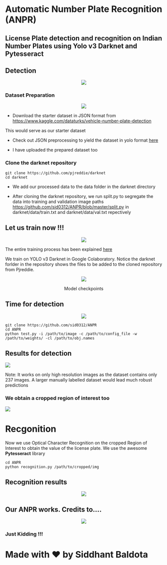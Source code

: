 # Automatic Number Plate Recognition (ANPR)

## License Plate detection and recognition on Indian Number Plates using Yolo v3 Darknet and Pytesseract


## Detection

 
<p align="center">  
  <img src="https://media.giphy.com/media/9rpdP0huNtf2pOqvjs/giphy.gif">
</p>

 
### Dataset Preparation


<p align="center">  
  <img src="https://media.giphy.com/media/xTiTnJo7hCVlHyOag8/giphy.gif">
</p>

- Download the starter dataset in JSON format from https://www.kaggle.com/dataturks/vehicle-number-plate-detection
   
 This would serve as our starter dataset


- Check out JSON preprocessing to yield the dataset in yolo format [here](https://github.com/sid0312/ANPR/blob/master/data_preparation.ipynb)

  

- I have uploaded the prepared dataset too

### Clone the darknet repository 
```
git clone https://github.com/pjreddie/darknet
cd darknet
```
- We add our processed data to the data folder in the darknet directory

- After cloning the darknet repository, we run split.py to segregate the data into training and validation image paths https://github.com/sid0312/ANPR/blob/master/split.py in darknet/data/train.txt and darknet/data/val.txt repectively 

## Let us train now !!!
<p align="center">                     
  <img src="https://thumbs.gfycat.com/MetallicNimbleDodo-size_restricted.gif">
</p>

The entire training process has been explained [here](https://github.com/sid0312/ANPR/blob/master/notebooks/train.ipynb)

We train on YOLO v3 Darknet in Google Colaboratory. Notice the darknet forlder in the repository shows the files to be added to the cloned repository from Pjreddie.
<p align="center">   
  <img src="https://github.com/sid0312/ANPR/blob/master/weights/checkpoints/checkpoint_img.JPG">
 <p align="center">  
                                                         Model checkpoints
 </p>
</p>

## Time for detection
<p align="center">   
  <img src="https://media.giphy.com/media/q6OWziPni6sQE/200_d.gif">
</p>

```
git clone https://github.com/sid0312/ANPR
cd ANPR
python test.py -i /path/to/image -c /path/to/config_file -w /path/to/weights/ -cl /path/to/obj.names
```
## Results for detection

<p align="left">   
  <img src="https://github.com/sid0312/ANPR/blob/master/screenshots/capture_1.JPG">
</p>

Note: It works on only high resolution images as the dataset contains only 237 images. A larger manually labelled dataset would lead much robust predictions

### We obtain a cropped region of interest too

<p align="left">   
  <img src="https://github.com/sid0312/ANPR/blob/master/cropped.jpg">
</p>

# Recgonition

Now we use Optical Character Recognition on the cropped Region of Interest to obtain the value of the license plate. We use the awesome <strong>Pytesseract</strong> library 


```
cd ANPR
python recognition.py /path/to/cropped/img
```
## Recognition results
<p align = "center">
 <img src = "https://github.com/sid0312/ANPR/blob/master/screenshots/capture_2.JPG"
      </p>
 
 ## Our ANPR works. Credits to....
 <p align = "center">
 <img src = "https://vignette.wikia.nocookie.net/marvelcinematicuniverse/images/0/06/Avengers_Tesseract2012.png/revision/latest?cb=20170220131242"
  </p>
 
 ### Just Kidding !!! 
 
 # Made with :heart: by Siddhant Baldota 
 
 
